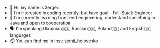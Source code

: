 - 👋 Hi, my name is Sergei.
- 👀 I’m interested in coding recently, but have goal - Full-Stack Engineer
- 🌱 I’m currently learning front-end engineering, understand something in Java and open to cooperation
- 🗣️ I'm speaking Ukrainian🇺🇦, Russian🇷🇺, Poland🇵🇱 and English🇺🇸 languages
- 📫 You can find me in inst: serhii_holovenko
